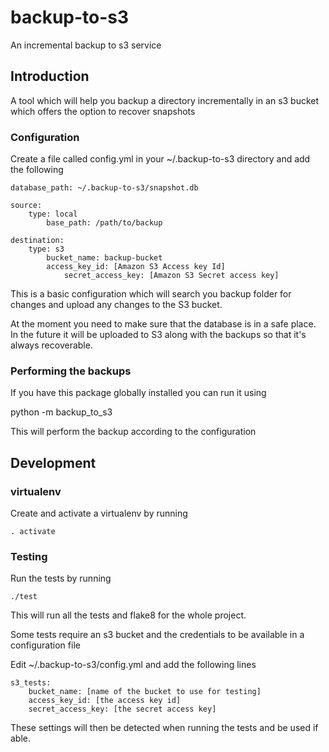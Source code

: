 # backup-to-s3
An incremental backup to s3 service

## Introduction

A tool which will help you backup a directory incrementally in an s3 bucket which offers the option to recover snapshots

### Configuration

Create a file called config.yml in your ~/.backup-to-s3 directory and add the following

    database_path: ~/.backup-to-s3/snapshot.db

    source:
        type: local
            base_path: /path/to/backup

    destination:
        type: s3
            bucket_name: backup-bucket
	        access_key_id: [Amazon S3 Access key Id]
	            secret_access_key: [Amazon S3 Secret access key]

This is a basic configuration which will search you backup folder for changes and upload any changes to the S3 bucket.

At the moment you need to make sure that the database is in a safe place. In the future it will be uploaded to S3 along with the backups so that it's always recoverable.

### Performing the backups

If you have this package globally installed you can run it using

   python -m backup_to_s3

This will perform the backup according to the configuration

## Development

### virtualenv

Create and activate a virtualenv by running

    . activate

### Testing

Run the tests by running

    ./test

This will run all the tests and flake8 for the whole project.

Some tests require an s3 bucket and the credentials to be available in a configuration file

Edit ~/.backup-to-s3/config.yml and add the following lines

    s3_tests:
        bucket_name: [name of the bucket to use for testing]
        access_key_id: [the access key id]
        secret_access_key: [the secret access key]

These settings will then be detected when running the tests and be used if able.